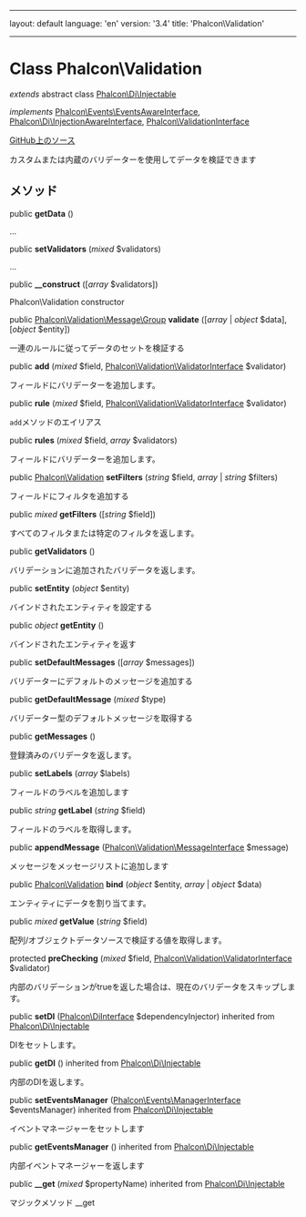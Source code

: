* * *

layout: default language: 'en' version: '3.4' title: 'Phalcon\Validation'

* * *

# Class **Phalcon\Validation**

*extends* abstract class [Phalcon\Di\Injectable](/3.4/en/api/Phalcon_Di_Injectable)

*implements* [Phalcon\Events\EventsAwareInterface](/3.4/en/api/Phalcon_Events_EventsAwareInterface), [Phalcon\Di\InjectionAwareInterface](/3.4/en/api/Phalcon_Di_InjectionAwareInterface), [Phalcon\ValidationInterface](/3.4/en/api/Phalcon_ValidationInterface)

<a href="https://github.com/phalcon/cphalcon/tree/v3.4.0/phalcon/validation.zep" class="btn btn-default btn-sm">GitHub上のソース</a>

カスタムまたは内蔵のバリデーターを使用してデータを検証できます

## メソッド

public **getData** ()

...

public **setValidators** (*mixed* $validators)

...

public **__construct** ([*array* $validators])

Phalcon\Validation constructor

public [Phalcon\Validation\Message\Group](/3.4/en/api/Phalcon_Validation_Message_Group) **validate** ([*array* | *object* $data], [*object* $entity])

一連のルールに従ってデータのセットを検証する

public **add** (*mixed* $field, [Phalcon\Validation\ValidatorInterface](/3.4/en/api/Phalcon_Validation_ValidatorInterface) $validator)

フィールドにバリデーターを追加します。

public **rule** (*mixed* $field, [Phalcon\Validation\ValidatorInterface](/3.4/en/api/Phalcon_Validation_ValidatorInterface) $validator)

`add`メソッドのエイリアス

public **rules** (*mixed* $field, *array* $validators)

フィールドにバリデーターを追加します。

public [Phalcon\Validation](/3.4/en/api/Phalcon_Validation) **setFilters** (*string* $field, *array* | *string* $filters)

フィールドにフィルタを追加する

public *mixed* **getFilters** ([*string* $field])

すべてのフィルタまたは特定のフィルタを返します。

public **getValidators** ()

バリデーションに追加されたバリデータを返します。

public **setEntity** (*object* $entity)

バインドされたエンティティを設定する

public *object* **getEntity** ()

バインドされたエンティティを返す

public **setDefaultMessages** ([*array* $messages])

バリデーターにデフォルトのメッセージを追加する

public **getDefaultMessage** (*mixed* $type)

バリデーター型のデフォルトメッセージを取得する

public **getMessages** ()

登録済みのバリデータを返します。

public **setLabels** (*array* $labels)

フィールドのラベルを追加します

public *string* **getLabel** (*string* $field)

フィールドのラベルを取得します。

public **appendMessage** ([Phalcon\Validation\MessageInterface](/3.4/en/api/Phalcon_Validation_MessageInterface) $message)

メッセージをメッセージリストに追加します

public [Phalcon\Validation](/3.4/en/api/Phalcon_Validation) **bind** (*object* $entity, *array* | *object* $data)

エンティティにデータを割り当てます。

public *mixed* **getValue** (*string* $field)

配列/オブジェクトデータソースで検証する値を取得します。

protected **preChecking** (*mixed* $field, [Phalcon\Validation\ValidatorInterface](/3.4/en/api/Phalcon_Validation_ValidatorInterface) $validator)

内部のバリデーションがtrueを返した場合は、現在のバリデータをスキップします。

public **setDI** ([Phalcon\DiInterface](/3.4/en/api/Phalcon_DiInterface) $dependencyInjector) inherited from [Phalcon\Di\Injectable](/3.4/en/api/Phalcon_Di_Injectable)

DIをセットします。

public **getDI** () inherited from [Phalcon\Di\Injectable](/3.4/en/api/Phalcon_Di_Injectable)

内部のDIを返します。

public **setEventsManager** ([Phalcon\Events\ManagerInterface](/3.4/en/api/Phalcon_Events_ManagerInterface) $eventsManager) inherited from [Phalcon\Di\Injectable](/3.4/en/api/Phalcon_Di_Injectable)

イベントマネージャーをセットします

public **getEventsManager** () inherited from [Phalcon\Di\Injectable](/3.4/en/api/Phalcon_Di_Injectable)

内部イベントマネージャーを返します

public **__get** (*mixed* $propertyName) inherited from [Phalcon\Di\Injectable](/3.4/en/api/Phalcon_Di_Injectable)

マジックメソッド __get
